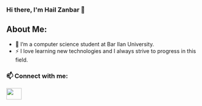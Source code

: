 ### Hi there, I'm Hail Zanbar 👋

## About Me:

- 🌱 I’m a computer science student at Bar Ilan University.
- ⚡ I love learning new technologies and I always strive to progress in this field.

### 📫 Connect with me:
<p align="left">
<a href="https://www.linkedin.com/in/hail-zanbar" target="blank"><img align="center" src="https://cdn.jsdelivr.net/npm/simple-icons@3.0.1/icons/linkedin.svg" alt="" height="30" width="40" /></a>
</p>
